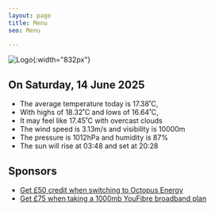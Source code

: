 ```yaml
---
layout: page
title: Menu
seo: Menu

---
```


![Logo](/images/logo.jpg){:width="832px"}

<!-- weather_marker starts -->
## On Saturday, 14 June 2025

- The average temperature today is 17.38˚C,
- With highs of 18.32˚C and lows of 16.64˚C,
- It may feel like 17.45˚C with overcast clouds
- The wind speed is 3.13m/s and visibility is 10000m
- The pressure is 1012hPa and humidity is 87%
- The sun will rise at 03:48 and set at 20:28

<!-- weather_marker ends -->

## Sponsors

- [Get £50 credit when switching to Octopus Energy](https://bit.ly/3oD1nnS)
- [Get £75 when taking a 1000mb YouFibre broadband plan](https://aklam.io/91zWhU?)
